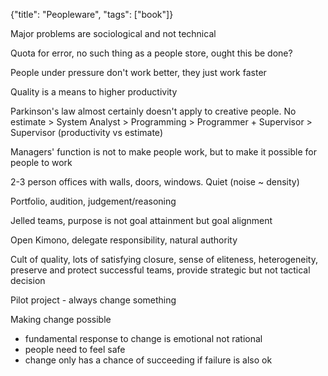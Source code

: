 {"title": "Peopleware", "tags": ["book"]}

Major problems are sociological and not technical

Quota for error, no such thing as a people store, ought this be done?

People under pressure don't work better, they just work faster

Quality is a means to higher productivity

Parkinson's law almost certainly doesn't apply to creative people.
No estimate > System Analyst > Programming > Programmer + Supervisor > Supervisor
(productivity vs estimate)

Managers' function is not to make people work, but to make it possible for
people to work

2-3 person offices with walls, doors, windows. Quiet (noise ~ density)

Portfolio, audition, judgement/reasoning

Jelled teams, purpose is not goal attainment but goal alignment

Open Kimono, delegate responsibility, natural authority

Cult of quality, lots of satisfying closure, sense of eliteness,
heterogeneity, preserve and protect successful teams, provide strategic but
not tactical decision

Pilot project - always change something

Making change possible
* fundamental response to change is emotional not rational
* people need to feel safe
* change only has a chance of succeeding if failure is also ok
